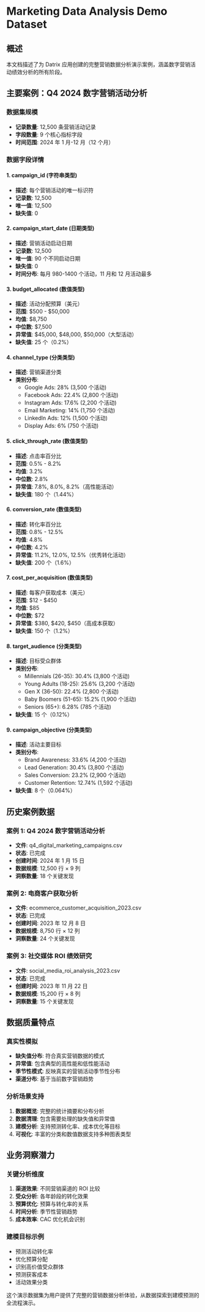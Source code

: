 # Marketing Data Analysis Demo Dataset

## 概述

本文档描述了为 Datrix 应用创建的完整营销数据分析演示案例，涵盖数字营销活动绩效分析的所有阶段。

## 主要案例：Q4 2024 数字营销活动分析

### 数据集规模

- **记录数量**: 12,500 条营销活动记录
- **字段数量**: 9 个核心指标字段
- **时间范围**: 2024 年 1 月-12 月（12 个月）

### 数据字段详情

#### 1. campaign_id (字符串类型)

- **描述**: 每个营销活动的唯一标识符
- **记录数**: 12,500
- **唯一值**: 12,500
- **缺失值**: 0

#### 2. campaign_start_date (日期类型)

- **描述**: 营销活动启动日期
- **记录数**: 12,500
- **唯一值**: 90 个不同启动日期
- **缺失值**: 0
- **时间分布**: 每月 980-1400 个活动，11 月和 12 月活动最多

#### 3. budget_allocated (数值类型)

- **描述**: 活动分配预算（美元）
- **范围**: $500 - $50,000
- **均值**: $8,750
- **中位数**: $7,500
- **异常值**: $45,000, $48,000, $50,000（大型活动）
- **缺失值**: 25 个（0.2%）

#### 4. channel_type (分类类型)

- **描述**: 营销渠道分类
- **类别分布**:
  - Google Ads: 28% (3,500 个活动)
  - Facebook Ads: 22.4% (2,800 个活动)
  - Instagram Ads: 17.6% (2,200 个活动)
  - Email Marketing: 14% (1,750 个活动)
  - LinkedIn Ads: 12% (1,500 个活动)
  - Display Ads: 6% (750 个活动)

#### 5. click_through_rate (数值类型)

- **描述**: 点击率百分比
- **范围**: 0.5% - 8.2%
- **均值**: 3.2%
- **中位数**: 2.8%
- **异常值**: 7.8%, 8.0%, 8.2%（高性能活动）
- **缺失值**: 180 个（1.44%）

#### 6. conversion_rate (数值类型)

- **描述**: 转化率百分比
- **范围**: 0.8% - 12.5%
- **均值**: 4.8%
- **中位数**: 4.2%
- **异常值**: 11.2%, 12.0%, 12.5%（优秀转化活动）
- **缺失值**: 200 个（1.6%）

#### 7. cost_per_acquisition (数值类型)

- **描述**: 每客户获取成本（美元）
- **范围**: $12 - $450
- **均值**: $85
- **中位数**: $72
- **异常值**: $380, $420, $450（高成本获取）
- **缺失值**: 150 个（1.2%）

#### 8. target_audience (分类类型)

- **描述**: 目标受众群体
- **类别分布**:
  - Millennials (26-35): 30.4% (3,800 个活动)
  - Young Adults (18-25): 25.6% (3,200 个活动)
  - Gen X (36-50): 22.4% (2,800 个活动)
  - Baby Boomers (51-65): 15.2% (1,900 个活动)
  - Seniors (65+): 6.28% (785 个活动)
- **缺失值**: 15 个（0.12%）

#### 9. campaign_objective (分类类型)

- **描述**: 活动主要目标
- **类别分布**:
  - Brand Awareness: 33.6% (4,200 个活动)
  - Lead Generation: 30.4% (3,800 个活动)
  - Sales Conversion: 23.2% (2,900 个活动)
  - Customer Retention: 12.74% (1,592 个活动)
- **缺失值**: 8 个（0.064%）

## 历史案例数据

### 案例 1: Q4 2024 数字营销活动分析

- **文件**: q4_digital_marketing_campaigns.csv
- **状态**: 已完成
- **创建时间**: 2024 年 1 月 15 日
- **数据规模**: 12,500 行 × 9 列
- **洞察数量**: 18 个关键发现

### 案例 2: 电商客户获取分析

- **文件**: ecommerce_customer_acquisition_2023.csv
- **状态**: 已完成
- **创建时间**: 2023 年 12 月 8 日
- **数据规模**: 8,750 行 × 12 列
- **洞察数量**: 24 个关键发现

### 案例 3: 社交媒体 ROI 绩效研究

- **文件**: social_media_roi_analysis_2023.csv
- **状态**: 已完成
- **创建时间**: 2023 年 11 月 22 日
- **数据规模**: 15,200 行 × 8 列
- **洞察数量**: 15 个关键发现

## 数据质量特点

### 真实性模拟

- **缺失值分布**: 符合真实营销数据的模式
- **异常值**: 包含典型的高性能和低性能活动
- **季节性模式**: 反映真实的营销活动季节性分布
- **渠道分布**: 基于当前数字营销趋势

### 分析场景支持

1. **数据概览**: 完整的统计摘要和分布分析
2. **数据清理**: 包含需要处理的缺失值和异常值
3. **建模分析**: 支持预测转化率、成本优化等目标
4. **可视化**: 丰富的分类和数值数据支持多种图表类型

## 业务洞察潜力

### 关键分析维度

1. **渠道效果**: 不同营销渠道的 ROI 比较
2. **受众分析**: 各年龄段的转化效果
3. **预算优化**: 预算与转化率的关系
4. **时间分析**: 季节性营销趋势
5. **成本效率**: CAC 优化机会识别

### 建模目标示例

- 预测活动转化率
- 优化预算分配
- 识别高价值受众群体
- 预测获客成本
- 活动效果分类

这个演示数据集为用户提供了完整的营销数据分析体验，从数据探索到建模预测的全流程演示。
